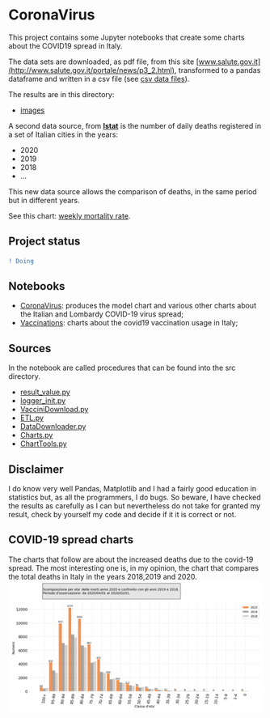 # CoronaVirus
This project contains some Jupyter notebooks that create some charts about the COVID19 spread in Italy.

The data sets are downloaded, as pdf file, from this site [www.salute.gov.it](http://www.salute.gov.it/portale/news/p3_2.html), transformed to a pandas dataframe and written in a csv file (see [csv data files](./data)).

The results are in this directory:
  - [images](../../images/CoronaVirus)

A second data source, from [**Istat**](https://www.istat.it/) is the number of daily deaths registered in a set of Italian cities in the years:

- 2020
- 2019
- 2018
- ...

This new data source allows the comparison of deaths, in the same period but in different years.

See this chart: [weekly mortality rate](../../images/CoronaVirus/MortalityRate-DailyDeaths.png).

## Project status
```diff
! Doing
```
## Notebooks
- [CoronaVirus](../../notebook/Charts.ipynb): produces the model chart and various other charts about the Italian and Lombardy COVID-19 virus spread;
- [Vaccinations](../../notebook/VaccinazioniData.ipynb): charts about the covid19 vaccination usage in Italy;

## Sources
In the notebook are called procedures that can be found into the src directory.
- [result_value.py](result_value.py)
- [logger_init.py](logger_init.py)
- [VacciniDownload.py](VacciniDownload.py)
- [ETL.py](ETL.py)
- [DataDownloader.py](DataDownloader.py)
- [Charts.py](Charts.py)
- [ChartTools.py](ChartTools.py)

## Disclaimer
I do know very well Pandas, Matplotlib and I had a fairly good education in statistics but, as all the programmers, I do bugs.
So beware, I have checked the results as carefully as I can but nevertheless do not take for granted my result, check by yourself my 
code and decide if it it is correct or not.

## COVID-19 spread charts
The charts that follow are about the increased deaths due to the covid-19 spread. 
The most interesting one is, in my opinion, the chart that compares the total deaths in Italy in the years 2018,2019 and 2020. 
![Hospitalized](./images/CoronaVirus/MortalityRate-DeathsByAgeClass.png?)



